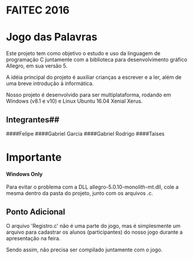# FAITEC 2016 #
# Jogo das Palavras #

Este projeto tem como objetivo o estudo e uso da linguagem de programação C juntamente com a biblioteca para desenvolvimento gráfico Allegro, em sua versão 5.

A idéia principal do projeto é auxiliar crianças a escrever e a ler, além de uma breve introdução à informática.

Nosso projeto é desenvolvido para ser multiplataforma, rodando em Windows (v8.1 e v10) e Linux Ubuntu 16.04 Xenial Xerus.

## Integrantes##
####Felipe
####Gabriel Garcia
####Gabriel Rodrigo
####Taises


# Importante #
#### Windows Only ####
Para evitar o problema com a DLL allegro-5.0.10-monolith-mt.dll, cole a mesma dentro da pasta do projeto, junto com os arquivos .c.


## Ponto Adicional ##

O arquivo 'Registro.c' não é uma parte do jogo, mas é simplesmente um arquivo para cadastrar os alunos (participantes) do nosso jogo durante a apresentação na feira.

Sendo assim, não precisa ser compilado juntamente com o jogo.